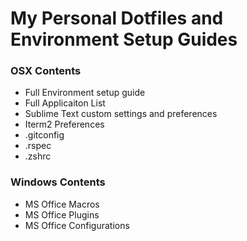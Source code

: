 # My Personal Dotfiles and Environment Setup Guides

### OSX Contents
- Full Environment setup guide
- Full Applicaiton List
- Sublime Text custom settings and preferences
- Iterm2 Preferences
- .gitconfig
- .rspec
- .zshrc

### Windows Contents
- MS Office Macros
- MS Office Plugins
- MS Office Configurations

